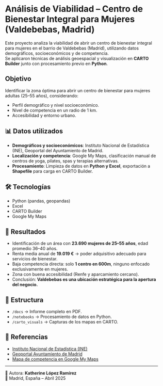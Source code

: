 # Análisis de Viabilidad – Centro de Bienestar Integral para Mujeres (Valdebebas, Madrid)

Este proyecto analiza la viabilidad de abrir un centro de bienestar integral para mujeres en el barrio de Valdebebas (Madrid), utilizando datos demográficos, socioeconómicos y de competencia.  
Se aplicaron técnicas de análisis geoespacial y visualización en **CARTO Builder** junto con procesamiento previo en **Python**.

## Objetivo
Identificar la zona óptima para abrir un centro de bienestar para mujeres adultas (25–55 años), considerando:
- Perfil demográfico y nivel socioeconómico.
- Nivel de competencia en un radio de 1 km.
- Accesibilidad y entorno urbano.

## 📊 Datos utilizados
- **Demográficos y socioeconómicos**: Instituto Nacional de Estadística (INE), Geoportal del Ayuntamiento de Madrid.
- **Localización y competencia**: Google My Maps, clasificación manual de centros de yoga, pilates, spas y terapias alternativas.
- **Procesamiento**: Limpieza de datos en **Python y Excel**, exportación a **Shapefile** para carga en CARTO Builder.

## 🛠️ Tecnologías
- Python (pandas, geopandas)
- Excel
- CARTO Builder
- Google My Maps

## 🚀 Resultados
- Identificación de un área con **23.690 mujeres de 25–55 años**, edad promedio 36–40 años.
- Renta media anual de **19.019 €** → poder adquisitivo adecuado para servicios de bienestar.
- Baja competencia directa: solo **1 centro en 600m**, ninguno enfocado exclusivamente en mujeres.
- Zona con buena accesibilidad (Renfe y aparcamiento cercano).
- Conclusión: **Valdebebas es una ubicación estratégica para la apertura del negocio.**

## 📂 Estructura
- `/docs` → Informe completo en PDF.
- `/notebooks` → Procesamiento de datos en Python.
- `/carto_visuals` → Capturas de los mapas en CARTO.

## 📑 Referencias
- [Instituto Nacional de Estadística (INE)](https://www.ine.es/)  
- [Geoportal Ayuntamiento de Madrid](https://geoportal.madrid.es/)  
- [Mapa de competencia en Google My Maps](https://www.google.com/maps/d/viewer?mid=1B-P284NCIO9TwaIVd0z-ku2ZYw-cOFA)

---
📌 Autora: **Katherine López Ramírez**  
📍 Madrid, España – Abril 2025
